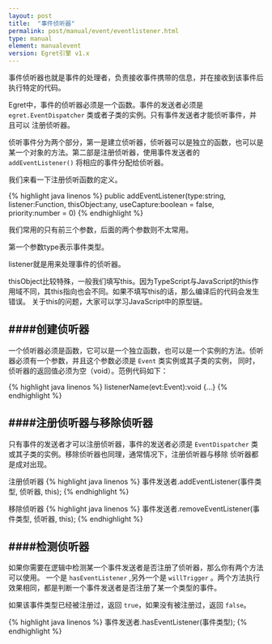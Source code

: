 ```yaml
---
layout: post
title:  "事件侦听器"
permalink: post/manual/event/eventlistener.html
type: manual
element: manualevent
version: Egret引擎 v1.x
---
```


事件侦听器也就是事件的处理者，负责接收事件携带的信息，并在接收到该事件后执行特定的代码。

Egret中，事件的侦听器必须是一个函数。事件的发送者必须是 `egret.EventDispatcher` 类或者子类的实例。只有事件发送者才能侦听事件，并且可以
注册侦听器。

侦听事件分为两个部分，第一是建立侦听器，侦听器可以是独立的函数，也可以是某一个对象的方法。第二部是注册侦听器，使用事件发送者的 `addEventListener()` 
将相应的事件分配给侦听器。

我们来看一下注册侦听函数的定义。

{% highlight java linenos %}
public addEventListener(type:string, listener:Function, thisObject:any, useCapture:boolean = false, priority:number = 0)
{% endhighlight %}

我们常用的只有前三个参数，后面的两个参数则不太常用。

第一个参数type表示事件类型。

listener就是用来处理事件的侦听器。

thisObject比较特殊，一般我们填写this。因为TypeScript与JavaScript的this作用域不同，其this指向也会不同。如果不填写this的话，那么编译后的代码会发生错误。
关于this的问题，大家可以学习JavaScript中的原型链。

####创建侦听器
---

一个侦听器必须是函数，它可以是一个独立函数，也可以是一个实例的方法。侦听器必须有一个参数，并且这个参数必须是 `Event` 类实例或其子类的实例，
同时，侦听器的返回值必须为空（void）。范例代码如下：

{% highlight java linenos %}
listenerName(evt:Event):void {...}
{% endhighlight %}

####注册侦听器与移除侦听器
---

只有事件的发送者才可以注册侦听器，事件的发送者必须是 `EventDispatcher` 类或其子类的实例。移除侦听器也同理，通常情况下，注册侦听器与移除
侦听器都是成对出现。

注册侦听器
{% highlight java linenos %}
事件发送者.addEventListener(事件类型, 侦听器, this);
{% endhighlight %}

移除侦听器
{% highlight java linenos %}
事件发送者.removeEventListener(事件类型, 侦听器, this);
{% endhighlight %}

####检测侦听器
---

如果你需要在逻辑中检测某一个事件发送者是否注册了侦听器，那么你有两个方法可以使用。
一个是 `hasEventListener` ,另外一个是 `willTrigger` 。两个方法执行效果相同，都是判断一个事件发送者是否注册了某一个类型的事件。

如果该事件类型已经被注册过，返回 `true`，如果没有被注册过，返回 `false`。

{% highlight java linenos %}
事件发送者.hasEventListener(事件类型);
{% endhighlight %}
